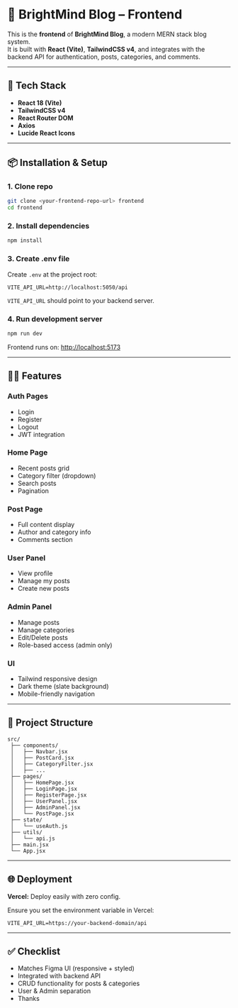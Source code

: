 # 🌟 BrightMind Blog – Frontend

This is the **frontend** of **BrightMind Blog**, a modern MERN stack blog system.  
It is built with **React (Vite)**, **TailwindCSS v4**, and integrates with the backend API for authentication, posts, categories, and comments.

---

## 🚀 Tech Stack

- **React 18 (Vite)**
- **TailwindCSS v4**
- **React Router DOM**
- **Axios**
- **Lucide React Icons**

---

## 📦 Installation & Setup

### 1. Clone repo
```bash
git clone <your-frontend-repo-url> frontend
cd frontend
```

### 2. Install dependencies
```bash
npm install
```

### 3. Create .env file

Create `.env` at the project root:

```env
VITE_API_URL=http://localhost:5050/api
```
`VITE_API_URL` should point to your backend server.

### 4. Run development server
```bash
npm run dev
```
Frontend runs on: [http://localhost:5173](http://localhost:5173)

---

## 🧑‍💻 Features

### Auth Pages
- Login
- Register
- Logout
- JWT integration

### Home Page
- Recent posts grid
- Category filter (dropdown)
- Search posts
- Pagination

### Post Page
- Full content display
- Author and category info
- Comments section

### User Panel
- View profile
- Manage my posts
- Create new posts

### Admin Panel
- Manage posts
- Manage categories
- Edit/Delete posts
- Role-based access (admin only)

### UI
- Tailwind responsive design
- Dark theme (slate background)
- Mobile-friendly navigation

---

## 📁 Project Structure

```
src/
 ├── components/
 │   ├── Navbar.jsx
 │   ├── PostCard.jsx
 │   ├── CategoryFilter.jsx
 │   ├── ...
 ├── pages/
 │   ├── HomePage.jsx
 │   ├── LoginPage.jsx
 │   ├── RegisterPage.jsx
 │   ├── UserPanel.jsx
 │   ├── AdminPanel.jsx
 │   └── PostPage.jsx
 ├── state/
 │   └── useAuth.js
 ├── utils/
 │   └── api.js
 ├── main.jsx
 └── App.jsx
```

---

## 🌐 Deployment

**Vercel:** Deploy easily with zero config.

Ensure you set the environment variable in Vercel:

```
VITE_API_URL=https://your-backend-domain/api
```

---

## ✅ Checklist

- Matches Figma UI (responsive + styled)
- Integrated with backend API
- CRUD functionality for posts & categories
- User & Admin separation
- Thanks